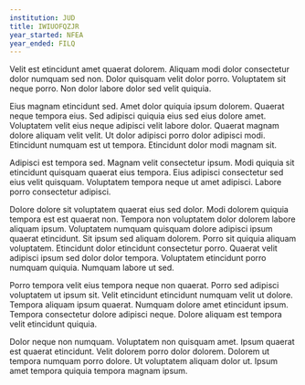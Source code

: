 ```yaml
---
institution: JUD
title: IWIUOFQZJR
year_started: NFEA
year_ended: FILQ
---
```


Velit est etincidunt amet quaerat dolorem. Aliquam modi dolor consectetur dolor numquam sed non. Dolor quisquam velit dolor porro. Voluptatem sit neque porro. Non dolor labore dolor sed velit quiquia.

Eius magnam etincidunt sed. Amet dolor quiquia ipsum dolorem. Quaerat neque tempora eius. Sed adipisci quiquia eius sed eius dolore amet. Voluptatem velit eius neque adipisci velit labore dolor. Quaerat magnam dolore aliquam velit velit. Ut dolor adipisci porro dolor adipisci modi. Etincidunt numquam est ut tempora. Etincidunt dolor modi magnam sit.

Adipisci est tempora sed. Magnam velit consectetur ipsum. Modi quiquia sit etincidunt quisquam quaerat eius tempora. Eius adipisci consectetur sed eius velit quisquam. Voluptatem tempora neque ut amet adipisci. Labore porro consectetur adipisci.

Dolore dolore sit voluptatem quaerat eius sed dolor. Modi dolorem quiquia tempora est est quaerat non. Tempora non voluptatem dolor dolorem labore aliquam ipsum. Voluptatem numquam quisquam dolore adipisci ipsum quaerat etincidunt. Sit ipsum sed aliquam dolorem. Porro sit quiquia aliquam voluptatem. Etincidunt dolor etincidunt consectetur porro. Quaerat velit adipisci ipsum sed dolor dolor tempora. Voluptatem etincidunt porro numquam quiquia. Numquam labore ut sed.

Porro tempora velit eius tempora neque non quaerat. Porro sed adipisci voluptatem ut ipsum sit. Velit etincidunt etincidunt numquam velit ut dolore. Tempora aliquam ipsum quaerat. Numquam dolore amet etincidunt ipsum. Tempora consectetur dolore adipisci neque. Dolore aliquam est tempora velit etincidunt quiquia.

Dolor neque non numquam. Voluptatem non quisquam amet. Ipsum quaerat est quaerat etincidunt. Velit dolorem porro dolor dolorem. Dolorem ut tempora numquam porro dolore. Ut voluptatem aliquam dolor ut. Ipsum amet tempora quiquia tempora magnam ipsum.
    